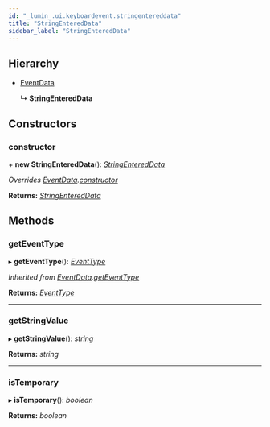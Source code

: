 ```yaml
---
id: "_lumin_.ui.keyboardevent.stringentereddata"
title: "StringEnteredData"
sidebar_label: "StringEnteredData"
---
```


## Hierarchy

* [EventData](_lumin_.ui.keyboardevent.eventdata.md)

  ↳ **StringEnteredData**

## Constructors

###  constructor

\+ **new StringEnteredData**(): *[StringEnteredData](_lumin_.ui.keyboardevent.stringentereddata.md)*

*Overrides [EventData](_lumin_.ui.keyboardevent.eventdata.md).[constructor](_lumin_.ui.keyboardevent.eventdata.md#constructor)*

**Returns:** *[StringEnteredData](_lumin_.ui.keyboardevent.stringentereddata.md)*

## Methods

###  getEventType

▸ **getEventType**(): *[EventType](../enums/_lumin_.ui.keyboardevent.eventtype.md)*

*Inherited from [EventData](_lumin_.ui.keyboardevent.eventdata.md).[getEventType](_lumin_.ui.keyboardevent.eventdata.md#geteventtype)*

**Returns:** *[EventType](../enums/_lumin_.ui.keyboardevent.eventtype.md)*

___

###  getStringValue

▸ **getStringValue**(): *string*

**Returns:** *string*

___

###  isTemporary

▸ **isTemporary**(): *boolean*

**Returns:** *boolean*
